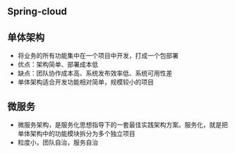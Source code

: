 ## Spring-cloud

## 单体架构
* 将业务的所有功能集中在一个项目中开发，打成一个包部署
* 优点：架构简单、部署成本低
* 缺点：团队协作成本高、系统发布效率低、系统可用性差
* 单体架构适合开发功能相对简单，规模较小的项目

## 微服务
* 微服务架构，是服务化思想指导下的一套最佳实践架构方案。服务化，就是把单体架构中的功能模块拆分为多个独立项目
* 粒度小，团队自治，服务自治